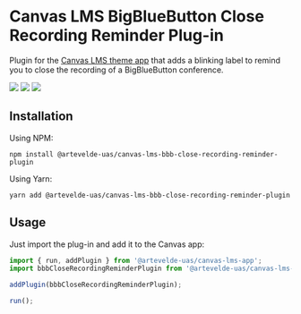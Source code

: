 # Canvas LMS BigBlueButton Close Recording Reminder Plug-in

Plugin for the [Canvas LMS theme app](https://www.npmjs.com/package/@artevelde-uas/canvas-lms-app) that adds
a blinking label to remind you to close the recording of a BigBlueButton conference.

[![](https://img.shields.io/npm/v/@artevelde-uas/canvas-lms-bbb-close-recording-reminder-plugin.svg)](https://www.npmjs.com/package/@artevelde-uas/canvas-lms-bbb-close-recording-reminder-plugin)
[![](https://img.shields.io/github/license/artevelde-uas/canvas-lms-bbb-close-recording-reminder-plugin.svg)](https://spdx.org/licenses/ISC)
[![](https://img.shields.io/npm/dt/@artevelde-uas/canvas-lms-bbb-close-recording-reminder-plugin.svg)](https://www.npmjs.com/package/@artevelde-uas/canvas-lms-bbb-close-recording-reminder-plugin)

## Installation

Using NPM:

    npm install @artevelde-uas/canvas-lms-bbb-close-recording-reminder-plugin

Using Yarn:

    yarn add @artevelde-uas/canvas-lms-bbb-close-recording-reminder-plugin

## Usage

Just import the plug-in and add it to the Canvas app:

```javascript
import { run, addPlugin } from '@artevelde-uas/canvas-lms-app';
import bbbCloseRecordingReminderPlugin from '@artevelde-uas/canvas-lms-bbb-close-recording-reminder-plugin';

addPlugin(bbbCloseRecordingReminderPlugin);

run();
```
